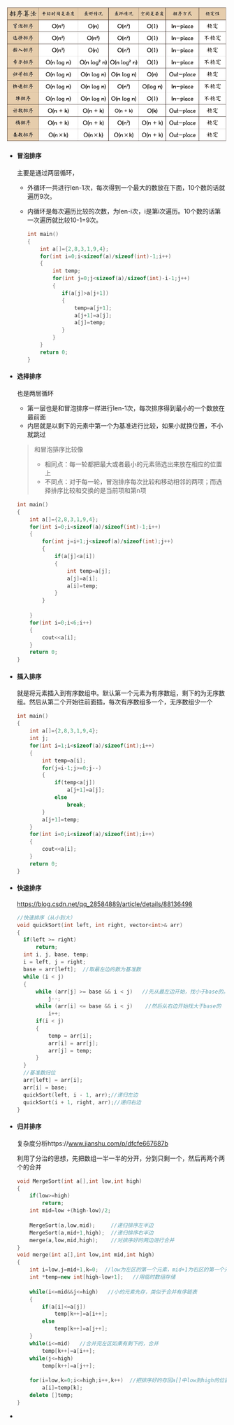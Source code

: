![](image/33.png)

- #### 冒泡排序

  主要是通过两层循环，

  - 外循环一共进行len-1次，每次得到一个最大的数放在下面，10个数的话就遍历9次。

  - 内循环是每次遍历比较的次数，为len-i次，i是第i次遍历。10个数的话第一次遍历就比较10-1=9次。

    ```c++
    int main()
    {
        int a[]={2,8,3,1,9,4};
        for(int i=0;i<sizeof(a)/sizeof(int)-1;i++)
        {
            int temp;
            for(int j=0;j<sizeof(a)/sizeof(int)-i-1;j++)
            {
               if(a[j]>a[j+1])
               {
                   temp=a[j+1];
                   a[j+1]=a[j];
                   a[j]=temp;
               }
            }
        }
        return 0;
    }
    ```

- #### 选择排序

  也是两层循环

  - 第一层也是和冒泡排序一样进行len-1次，每次排序得到最小的一个数放在最前面
  - 内层就是以剩下的元素中第一个为基准进行比较，如果小就换位置，不小就跳过

  > 和冒泡排序比较像
  >
  > - 相同点：每一轮都把最大或者最小的元素筛选出来放在相应的位置上
  > - 不同点：对于每一轮，冒泡排序每次比较和移动相邻的两项；而选择排序比较和交换的是当前项和第n项

  ```c++
  int main()
  {
      int a[]={2,8,3,1,9,4};
      for(int i=0;i<sizeof(a)/sizeof(int)-1;i++)
      {
          for(int j=i+1;j<sizeof(a)/sizeof(int);j++)
          {
              if(a[j]<a[i])
              {
                  int temp=a[j];
                  a[j]=a[i];
                  a[i]=temp;
              }
          }
  
      }
      for(int i=0;i<6;i++)
      {
          cout<<a[i];
      }
      return 0;
  }
  ```

- #### 插入排序

  就是将元素插入到有序数组中。默认第一个元素为有序数组，剩下的为无序数组。然后从第二个开始往前面插，每次有序数组多一个，无序数组少一个

  ```c++
  int main()
  {
      int a[]={2,8,3,1,9,4};
      int j;
      for(int i=1;i<sizeof(a)/sizeof(int);i++)
      {
          int temp=a[i];
          for(j=i-1;j>=0;j--)
          {
              if(temp<a[j])
                  a[j+1]=a[j];
              else
                  break;
          }
          a[j+1]=temp;
      }
      for(int i=0;i<sizeof(a)/sizeof(int);i++)
      {
          cout<<a[i];
      }
      return 0;
  }
  ```
  
- #### 快速排序

  https://blog.csdn.net/qq_28584889/article/details/88136498

  ```c++
  //快速排序（从小到大）
  void quickSort(int left, int right, vector<int>& arr)
  {
  	if(left >= right)
  		return;
  	int i, j, base, temp;
  	i = left, j = right;
  	base = arr[left];  //取最左边的数为基准数
  	while (i < j)
  	{
  		while (arr[j] >= base && i < j)   //先从最左边开始，找小于base的。这儿一定要找小于base的，不能带等号
  			j--;
  		while (arr[i] <= base && i < j)    //然后从右边开始找大于base的
  			i++;
  		if(i < j)
  		{
  			temp = arr[i];
  			arr[i] = arr[j];
  			arr[j] = temp;
  		}
  	}
  	//基准数归位
  	arr[left] = arr[i];
  	arr[i] = base;
  	quickSort(left, i - 1, arr);//递归左边
  	quickSort(i + 1, right, arr);//递归右边
  }
  ```

- #### 归并排序

  复杂度分析https://www.jianshu.com/p/dfcfe667687b

  利用了分治的思想，先把数组一半一半的分开，分到只剩一个，然后再两个两个的合并

  ```c++
  void MergeSort(int a[],int low,int high)
  {
      if(low>=high)
          return;
      int mid=low +(high-low)/2;
  
      MergeSort(a,low,mid);     //递归排序左半边
      MergeSort(a,mid+1,high);  //递归排序右半边
      merge(a,low,mid,high);    //对排序好的两边进行合并
  }
  void merge(int a[],int low,int mid,int high)
  {
      int i=low,j=mid+1,k=0;  //low为左区的第一个元素，mid+1为右区的第一个元素。左区的最后一个元素为mid，右区的最后一个元素是high
      int *temp=new int[high-low+1];   //用临时数组存储
  
      while(i<=mid&&j<=high)   //小的元素先存，类似于合并有序链表
      {
          if(a[i]<=a[j])
              temp[k++]=a[i++];
          else
              temp[k++]=a[j++];
      }
      while(i<=mid)   //合并完左区如果有剩下的，合并
          temp[k++]=a[i++];
      while(j<=high)
          temp[k++]=a[j++];
  
      for(i=low,k=0;i<=high;i++,k++)  //把排序好的存回a[]中low到high的位置
          a[i]=temp[k];
      delete []temp;
  }
  
  ```

- 